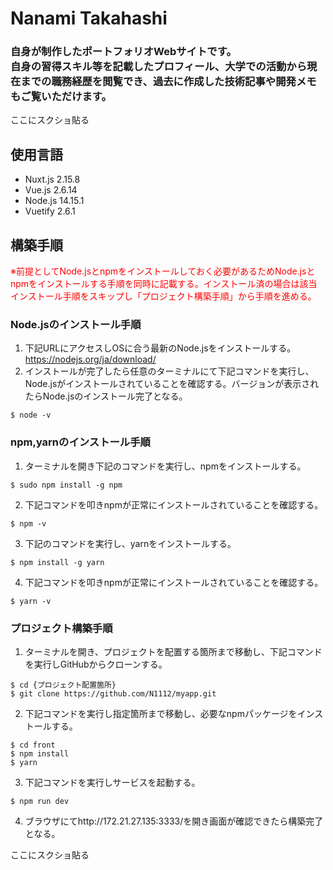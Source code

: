 # Nanami Takahashi

### 自身が制作したポートフォリオWebサイトです。<br>自身の習得スキル等を記載したプロフィール、大学での活動から現在までの職務経歴を閲覧でき、過去に作成した技術記事や開発メモもご覧いただけます。

ここにスクショ貼る

## 使用言語

- Nuxt.js 2.15.8
- Vue.js 2.6.14
- Node.js 14.15.1
- Vuetify 2.6.1

## 構築手順
<span style="color:red;">※前提としてNode.jsとnpmをインストールしておく必要があるためNode.jsとnpmをインストールする手順を同時に記載する。インストール済の場合は該当インストール手順をスキップし「プロジェクト構築手順」から手順を進める。</span>

### Node.jsのインストール手順
1. 下記URLにアクセスしOSに合う最新のNode.jsをインストールする。
	https://nodejs.org/ja/download/
2. インストールが完了したら任意のターミナルにて下記コマンドを実行し、Node.jsがインストールされていることを確認する。バージョンが表示されたらNode.jsのインストール完了となる。
```
$ node -v
```

### npm,yarnのインストール手順
1. ターミナルを開き下記のコマンドを実行し、npmをインストールする。
```
$ sudo npm install -g npm
```
2. 下記コマンドを叩きnpmが正常にインストールされていることを確認する。
```
$ npm -v
```
3. 下記のコマンドを実行し、yarnをインストールする。
```
$ npm install -g yarn
```
4. 下記コマンドを叩きnpmが正常にインストールされていることを確認する。
```
$ yarn -v
```

### プロジェクト構築手順
1. ターミナルを開き、プロジェクトを配置する箇所まで移動し、下記コマンドを実行しGitHubからクローンする。
```
$ cd {プロジェクト配置箇所}
$ git clone https://github.com/N1112/myapp.git
```
2. 下記コマンドを実行し指定箇所まで移動し、必要なnpmパッケージをインストールする。
```
$ cd front
$ npm install
$ yarn
```
3. 下記コマンドを実行しサービスを起動する。
```
$ npm run dev
```
4. ブラウザにてhttp://172.21.27.135:3333/を開き画面が確認できたら構築完了となる。

ここにスクショ貼る